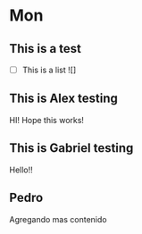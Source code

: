 # Mon

## This is a test
- [ ] This is a list
![]

## This is Alex testing
HI!
Hope this works!


## This is Gabriel testing
Hello!!


## Pedro
Agregando mas contenido